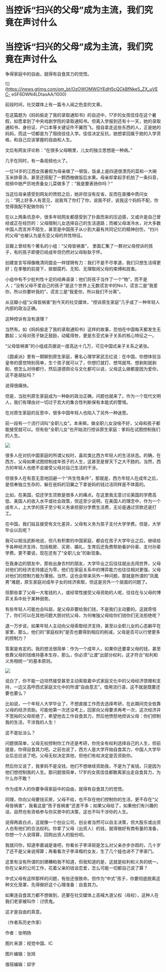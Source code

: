 # 当控诉“扫兴的父母”成为主流，我们究竟在声讨什么

# 当控诉“扫兴的父母”成为主流，我们究竟在声讨什么

争得家庭中的自由，就得有自食其力的觉悟。

![](https://inews.gtimg.com/om_bt/OzOWOMWGYEdH5cQCkBfNke5_ZX_uVEC-
eSF6DWN4LDtasAA/1000)

前段时间，社交媒体上有一篇令人闻之色变的文章。

在这篇题为《妈妈偷走了我的录取通知书》的自述中，17岁的女孩佳佳在这个暑假，如愿拿到了中央戏剧学院的录取通知书。但离入学报到还有十一天，她的录取通知书、身份证、户口本等关键证件不翼而飞。擅自拿走这些东西的人，正是她的妈妈，而这一切都是为了阻挠佳佳入学。佳佳决定反抗，她想拿回属于她的入学资格，和自己应该掌握的自由和人生。

文后有网友评论称：“在很多父母眼里，儿女的独立思想是一种病。”

几乎在同时，有一条视频也火了。

一位14岁的江西女孩暑假为母亲做了一顿饭，饭桌上是四道很漂亮的菜和一大碗玉米排骨汤，甚至还搭配了一颗西柚做饭后水果。母亲却拿起手机拍了一条抖音，视频中她严厉地责备女儿菜做多了：“我是要表扬你吗？”

当这位母亲感受到网友的愤怒之后，她非但没有反省，反而在直播中质问女儿：“网上好多人有意见，说我骂了你打了你，说我不好，说我这个妈妈不配，你觉得我配不配做你妈？”

在以上两条讯息中，很多年轻网友都感受到了扑面而来的压迫感，又或许是自己曾经或正在经历的：父母限制儿女选择自己的生活道路；而被父母泼冷水，对大多数中国人而言并不陌生，甚至是中国孩子从小到大最有共同记忆的精神创伤，“扫兴的父母”也被认为是东亚父母的共性特征。

豆瓣上曾经有个著名的小组：“父母皆祸害”， 里面汇集了一群对父母控诉的孩子，有的孩子即便已经成年但仍然对父母耿耿于怀。

创建宣言写得像晚清同盟会一样铿锵有力：我们不是不尽孝道，我们只想生活得更好；在孝敬的前提下，抵御腐朽、无知、无理取闹父母的束缚和戕害。

小组中有不少批判性十足的经典语录：他们将孩子当作了一个“物”，而不是人；“没有父母不爱自己的孩子”是这个世界上无数谎言中的No.1，谎言二是“我爱你，所以你要听我的”，谎言三是“我爱你，所以我们不分离”。

从豆瓣小组“父母皆祸害”到今天的社交媒体，“控诉原生家庭”几乎成了一种年轻人内部的政治正确。

这种控诉有没有道理？

当然有。如《妈妈偷走了我的录取通知书》这样的故事，恐怕在中国每天都发生无数起；父母对孩子缺乏鼓励，动辄得咎，更是东亚式亲子关系的核心特征之一。

“父母皆祸害”的小组成员据说一度高达十几万，可见中国式亲子关系之紧张。

《圆桌派》里有一期聊到原生家庭，著名心理学家武志红说：在中国，你想体验当皇帝的感觉特别简单，生个孩子就可以了，你想打就打、想骂就骂、想剥削就剥削，想怎么对待都行，然后道德舆论与文化都可以说，父母这么做都是因为爱你，这不是胡扯吗？

说得很痛快。

但是，当批判原生家庭成为一种新的政治正确，问题也就来了。作为一个现代文明人，我们有理由对一切过于宏大的集合性判断保有本能式的警惕。

在对原生家庭的反思中，很多中国年轻人也陷入了另外一种迷思。

前一段有一个流行词叫“全职儿女”。本来嘛，做全职儿女没啥不好，父母和孩子都能接受就可以。但有些“全职儿女”也开始流行控诉原生家庭：爹妈在试图控制我们的人生。

![](https://inews.gtimg.com/om_bt/OkEEtP0wISrTX5yf4b2GOnnpLO6w-mKSL7b9Eh2vPPkQUAA/1000)

很多人在对抗中国家庭的所谓父权时，喜欢类比西方年轻人的生活状态。的确，在西方，父母如果试图控制成年孩子的人生，这甚至是冒天下之大不韪的。当然，西方的年轻人也绝不会接受父母对自己生活的干涉。

但很多人在有意无意地回避一个“共生性条件”，那就是，西方年轻人在成年之后，是信奉独立生存的，躲在爸妈的羽翼之下拿爸妈的钱过活同样是不体面的。

比如，在美国，偿还学生贷款是很多人的痛点。在这里我无意讨论美国的学费高低、美国人的收入水平或社会政策，但这至少说明，在美国人的理念中，作为一个成年人，上大学的孩子至少有义务承担部分学费生活费，无论是通过贷款还是打工。

在中国，我们姑且接受有文化差异，父母有义务为孩子支付大学学费。但是，大学毕业以后呢？

我可以相当武断地说，但凡有积累的中国家庭，都会在孩子大学毕业之后，继续给予各种经济支持，包括租房、买房、婚礼，生育后还免费帮助看护孙辈、支付孙辈学费。更不要说，现在还有了“全职儿女”的新现象。

在我身边的朋友中，那些出身农村的朋友，大学毕业之后往往就出去闯世界，父母对他们的经济支持接近为零，他们在家庭关系中的博弈能力也往往相对更强，父母对他们的控制力极为薄弱。当然，这也会带来另外一种问题，那就是所谓的“凤凰男”难题，原生家庭对成年子女的经济索取，但这是另外一个层面的问题了。

但那些拿了父母一大笔钱的人，或经常性接受父母资助的人呢，往往在与父母的博弈关系中处于某种弱势。

有些年轻人可能也会叫屈，是父母非要给我们钱，不是我们主动要的。这就奇怪了，你们可以在其他问题大胆对抗父母，为何唯独父母给你们钱你们无法拒绝呢？

退一万步说，如果年轻人主动向父母索取经济支持，甚至以全职儿女的心态躺平在家里，那么，他们的“家庭权利”是否也要得到相应的削减，父母是否可以行使更多的控制力？

答案是肯定的。我的想法很简单：作为一个成年人，如果你还要拿父母的钱，甚至依靠父母的钱维持基本生存，那么，你必须“让渡”出部分权利，这才符合“权利和义务相统一”的基本原则。

![](https://inews.gtimg.com/om_bt/O270T75ViCqo6_D2pkHw0wr2-D6UQnvzds4eCsizQjV0cAA/1000)

说白了，你不能一边坦然接受甚至主动索取着中式家庭文化中的父母经济馈赠和支持，一边又高呼西式家庭文化中的所谓“自由意志”。借用流行语，这不就是既要还要也要么？

比如说，一个年轻人大学毕业了，不想直接工作而去选择考研，在此期间完全依靠父母的经济资助。可能他第一次还没考上，回家向父母要求再考一次，这次经济并不宽裕的父母拒绝了，希望他去工作自食其力，然后他愤怒地控诉父母：你们控制我的生活，干涉我的人生！

这不是扯淡么？

问题很简单，父母无权控制你工作还是考研，你完全有权利选择自己的人生，但前提是，你得自食其力吧。之前也说了，西方人是大学开始自食其力，中国人大学毕业后总应该了吧。父母无权决定其他，但他们有权决定是否资助你。

然后你又说了，我爹妈不是没钱，他们不想继续资助我，不是为了省钱，只是因为他们想控制我的人生。那问题很简单，17岁的女孩佳佳都敢离家出走自食其力，为什么你不敢？

作为成年人的你要争得家庭中的自由，就得有自食其力的觉悟。

同理，你向父母要钱买房，父母不给，也不存在他们控制你的生活，更不存在“父母皆祸害”，我看这是“孩子皆祸害”还差不多；如果父母给了，如果他们有兴趣的话，自然也有资格参与你买房中的决策，这也不叫干涉你的人生。

说得再直白点，这就像一个创业公司，创业者当然可以自主决策，但大股东或出资人也有他们的合法权利。你拿了父母（出资人）的钱，就得做好有商有量的准备，你想一个人说得算，回购出资人的股份呗。

我就问你，知道李嘉诚是谁吧，你看长子李泽钜是怎么对父亲亦步亦趋的，几十岁了还不是父亲说得算；再看看次子李泽楷的女友，生了几个娃也进不了李家门。

这里有没有所谓的封建糟粕我不知道，但我知道的是，这就是权利和义务的统一。你在父亲的公司工作，花着父亲的钱谈恋爱，怎么可能一切都自己说了算？

中式父母有这样那样的问题，有些还很致命。但作为“中式”孩子，你要彻底脱离这种文化笼罩，先得做好这个心理准备：自食其力。

如果连自食其力都不想做到，还要在社交媒体上高喊大道父权（母权），这种人在我们老家被叫作：讨债鬼。

这才是自由的真意。

（作者系历史作家）

作者：张明扬

图片来源：视觉中国、IC

图片编辑：张旭

值班编辑：邱宇

